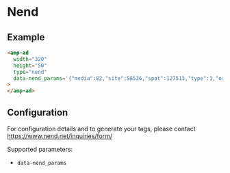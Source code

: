 <!---
Copyright 2016 The AMP HTML Authors. All Rights Reserved.

Licensed under the Apache License, Version 2.0 (the "License");
you may not use this file except in compliance with the License.
You may obtain a copy of the License at

      http://www.apache.org/licenses/LICENSE-2.0

Unless required by applicable law or agreed to in writing, software
distributed under the License is distributed on an "AS-IS" BASIS,
WITHOUT WARRANTIES OR CONDITIONS OF ANY KIND, either express or implied.
See the License for the specific language governing permissions and
limitations under the License.
-->

# Nend

## Example

```html
<amp-ad
  width="320"
  height="50"
  type="nend"
  data-nend_params='{"media":82,"site":58536,"spot":127513,"type":1,"oriented":1}'
>
</amp-ad>
```

## Configuration

For configuration details and to generate your tags, please contact https://www.nend.net/inquiries/form/

Supported parameters:

- `data-nend_params`

